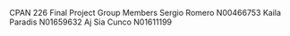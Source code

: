 CPAN 226
Final Project
Group Members
Sergio Romero N00466753
Kaila Paradis N01659632
Aj Sia Cunco N01611199
